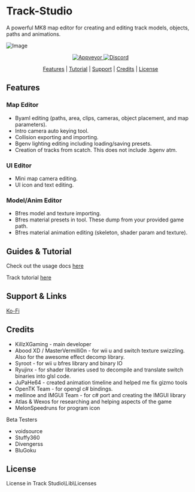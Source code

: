 # Track-Studio
A powerful MK8 map editor for creating and editing track models, objects, paths and animations.

![Image](https://i.imgur.com/6PomQgo.png)

<p align="center">
    <a href="https://ci.appveyor.com/project/KillzXGaming/track-studio">
        <img src="https://ci.appveyor.com/api/projects/status/jqcx1xb06xp0txxa?svg=true"
            alt="Appveyor">
    </a>
    <a href="https://discord.gg/TjatyEE9NW">
        <img src="https://img.shields.io/discord/1034629789128065044"
            alt="Discord">
    </a>
</p>

<p align="center">
  <a href="#features">Features</a> |
  <a href="#guides--tutorial">Tutorial</a> |
  <a href="#support--links">Support</a> |
  <a href="#credits">Credits</a> |
  <a href="#license">License</a>
</p>

## Features

### Map Editor
- Byaml editing (paths, area, clips, cameras, object placement, and map parameters).
- Intro camera auto keying tool.
- Collision exporting and importing.
- Bgenv lighting editing including loading/saving presets.
- Creation of tracks from scatch. This does not include .bgenv atm.
### UI Editor
- Mini map camera editing.
- UI icon and text editing.
### Model/Anim Editor
- Bfres model and texture importing.
- Bfres material presets in tool. These dump from your provided game path.
- Bfres material animation editing (skeleton, shader param and texture).

## Guides & Tutorial

Check out the usage docs [here](https://mapstudioproject.github.io/TrackStudioDocs/index.html)

Track tutorial [here](https://mapstudioproject.github.io/TrackStudioDocs/tutorial/Start.html)

## Support & Links

[Ko-Fi](https://ko-fi.com/simplykxg)

## Credits

- KillzXGaming - main developer
- Abood XD / MasterVermilli0n - for wii u and switch texture swizzling. Also for the awesome effect decomp library.
- Syroot - for wii u bfres library and binary IO
- Ryujinx - for shader libraries used to decompile and translate switch binaries into glsl code.
- JuPaHe64 - created animation timeline and helped me fix gizmo tools
- OpenTK Team - for opengl c# bindings.
- mellinoe and IMGUI Team - for c# port and creating the IMGUI library
- Atlas & Wexos for researching and helping aspects of the game
- MelonSpeedruns for program icon

Beta Testers

- voidsource
- Stuffy360
- Divengerss
- BluGoku

## License

License in Track Studio\Lib\Licenses
